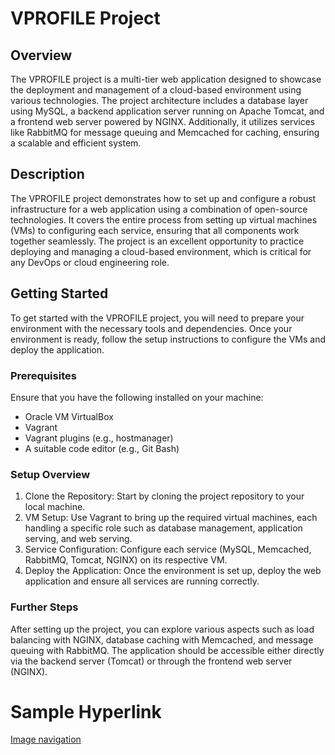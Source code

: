 # VPROFILE Project

## Overview 

The VPROFILE project is a multi-tier web application designed to showcase the deployment and management of a cloud-based environment using various technologies. The project architecture includes a database layer using MySQL, a backend application server running on Apache Tomcat, and a frontend web server powered by NGINX. Additionally, it utilizes services like RabbitMQ for message queuing and Memcached for caching, ensuring a scalable and efficient system.

## Description 

The VPROFILE project demonstrates how to set up and configure a robust infrastructure for a web application using a combination of open-source technologies. It covers the entire process from setting up virtual machines (VMs) to configuring each service, ensuring that all components work together seamlessly. The project is an excellent opportunity to practice deploying and managing a cloud-based environment, which is critical for any DevOps or cloud engineering role.

## Getting Started 

To get started with the VPROFILE project, you will need to prepare your environment with the necessary tools and dependencies. Once your environment is ready, follow the setup instructions to configure the VMs and deploy the application.

### Prerequisites 
Ensure that you have the following installed on your machine:

* Oracle VM VirtualBox
* Vagrant
* Vagrant plugins (e.g., hostmanager)
* A suitable code editor (e.g., Git Bash)

### Setup Overview

1. Clone the Repository: Start by cloning the project repository to your local machine.
2. VM Setup: Use Vagrant to bring up the required virtual machines, each handling a specific role such as database management, application serving, and web serving.
3. Service Configuration: Configure each service (MySQL, Memcached, RabbitMQ, Tomcat, NGINX) on its respective VM.
4. Deploy the Application: Once the environment is set up, deploy the web application and ensure all services are running correctly.

### Further Steps 
After setting up the project, you can explore various aspects such as load balancing with NGINX, database caching with Memcached, and message queuing with RabbitMQ. The application should be accessible either directly via the backend server (Tomcat) or through the frontend web server (NGINX).

# Sample Hyperlink
[Image navigation](https://github.com/Kizhakkekkara-Vishnu-Vijayan/Sample/blob/master/images/pexels-freestockpro-1172064.jpg)


